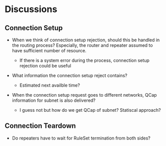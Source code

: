 # Discussions
## Connection Setup
- When we think of connection setup rejection, should this be handled in the routing process? Especially, the router and repeater assumed to have sufficient number of resource. 
  - If there is a system error during the process, connection setup rejection could be useful

- What information the connection setup reject contains?
  - Estimated next availble time?

- When the connection setup request goes to different networks, QCap information for subnet is also delivered?
  - I guess not but how do we get QCap of subnet? Statiscal approach?

## Connection Teardown
- Do repeaters have to wait for RuleSet termination from both sides?